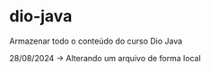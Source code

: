 # dio-java
Armazenar todo o conteúdo do curso Dio Java

28/08/2024 -> Alterando um arquivo de forma local
